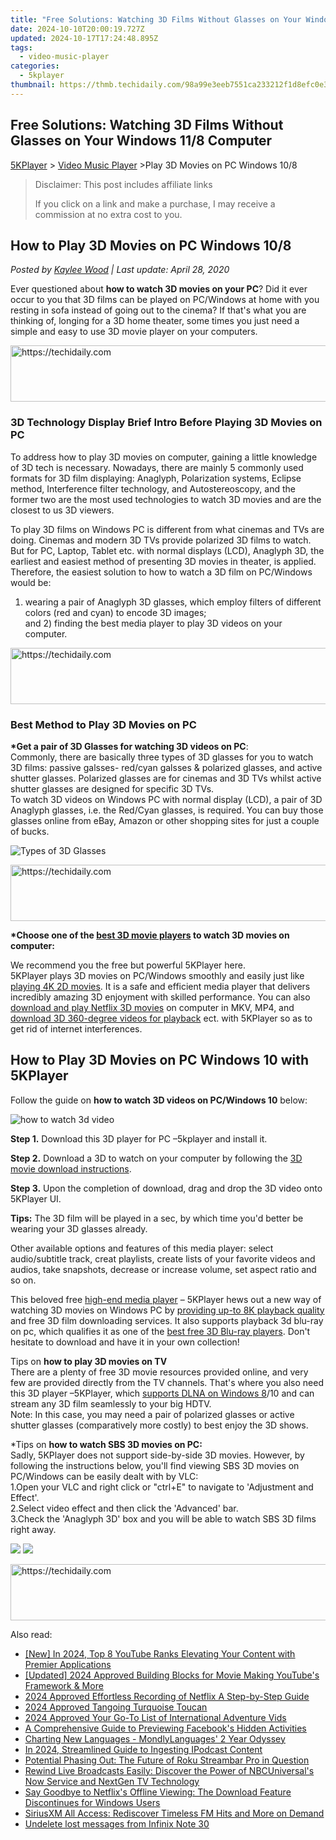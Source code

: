 ```yaml
---
title: "Free Solutions: Watching 3D Films Without Glasses on Your Windows 11/8 Computer"
date: 2024-10-10T20:00:19.727Z
updated: 2024-10-17T17:24:48.895Z
tags:
  - video-music-player
categories:
  - 5kplayer
thumbnail: https://thmb.techidaily.com/98a99e3eeb7551ca233212f1d8efc0e3f75521feec7e96aa9478cde7f5ee2f72.jpg
---
```


## Free Solutions: Watching 3D Films Without Glasses on Your Windows 11/8 Computer

[5KPlayer](https://tools.techidaily.com/5kplayer/products/) \> [Video Music Player](https://tools.techidaily.com/5kplayer/video-music-player/) \>Play 3D Movies on PC Windows 10/8

>  Disclaimer: This post includes affiliate links
>
>  If you click on a link and make a purchase, I may receive a commission at no extra cost to you.
>

## How to Play 3D Movies on PC Windows 10/8

 _Posted by [Kaylee Wood](https://www.quora.com/profile/Amanda-Hu-21) | Last update: April 28, 2020_

Ever questioned about **how to watch 3D movies on your PC**? Did it ever occur to you that 3D films can be played on PC/Windows at home with you resting in sofa instead of going out to the cinema? If that's what you are thinking of, longing for a 3D home theater, some times you just need a simple and easy to use 3D movie player on your computers. 

<!-- affiliate ads begin -->
<a href="https://aligracehair.sjv.io/c/5597632/2115921/19272" target="_top" id="2115921">
  <img src="//a.impactradius-go.com/display-ad/19272-2115921" border="0" alt="https://techidaily.com" width="728" height="90"/>
</a>
<img height="0" width="0" src="https://aligracehair.sjv.io/i/5597632/2115921/19272" style="position:absolute;visibility:hidden;" border="0" />
<!-- affiliate ads end -->

### 3D Technology Display Brief Intro Before Playing 3D Movies on PC

To address how to play 3D movies on computer, gaining a little knowledge of 3D tech is necessary. Nowadays, there are mainly 5 commonly used formats for 3D film displaying: Anaglyph, Polarization systems, Eclipse method, Interference filter technology, and Autostereoscopy, and the former two are the most used technologies to watch 3D movies and are the closest to us 3D viewers. 

To play 3D films on Windows PC is different from what cinemas and TVs are doing. Cinemas and modern 3D TVs provide polarized 3D films to watch. But for PC, Laptop, Tablet etc. with normal displays (LCD), Anaglyph 3D, the earliest and easiest method of presenting 3D movies in theater, is applied. Therefore, the easiest solution to how to watch a 3D film on PC/Windows would be:   
1) wearing a pair of Anaglyph 3D glasses, which employ filters of different colors (red and cyan) to encode 3D images;  
 and 2) finding the best media player to play 3D videos on your computer. 

<!-- affiliate ads begin -->
<a href="https://appsumo.8odi.net/c/5597632/2100533/7443" target="_top" id="2100533">
  <img src="//a.impactradius-go.com/display-ad/7443-2100533" border="0" alt="https://techidaily.com" width="728" height="90"/>
</a>
<img height="0" width="0" src="https://appsumo.8odi.net/i/5597632/2100533/7443" style="position:absolute;visibility:hidden;" border="0" />
<!-- affiliate ads end -->

### Best Method to Play 3D Movies on PC

**\*Get a pair of 3D Glasses for watching 3D videos on PC**:  
 Commonly, there are basically three types of 3D glasses for you to watch 3D films: passive galsses- red/cyan galsses & polarized glasses, and active shutter glasses. Polarized glasses are for cinemas and 3D TVs whilst active shutter glasses are designed for specific 3D TVs.  
 To watch 3D videos on Windows PC with normal display (LCD), a pair of 3D Anaglyph glasses, i.e. the Red/Cyan glasses, is required. You can buy those glasses online from eBay, Amazon or other shopping sites for just a couple of bucks.

![Types of 3D Glasses](https://www.5kplayer.com/video-music-player/img/5kp-play-3d-movies-on-pc.jpg) 

<!-- affiliate ads begin -->
<a href="https://appsumo.8odi.net/c/5597632/2043856/7443" target="_top" id="2043856">
  <img src="//a.impactradius-go.com/display-ad/7443-2043856" border="0" alt="https://techidaily.com" width="728" height="90"/>
</a>
<img height="0" width="0" src="https://appsumo.8odi.net/i/5597632/2043856/7443" style="position:absolute;visibility:hidden;" border="0" />
<!-- affiliate ads end -->

**\*Choose one of the [best 3D movie players](https://tools.techidaily.com/5kplayer/video-music-player/) to watch 3D movies on computer:**

We recommend you the free but powerful 5KPlayer here.   
5KPlayer plays 3D movies on PC/Windows smoothly and easily just like [playing 4K 2D movies](https://tools.techidaily.com/5kplayer/video-music-player/). It is a safe and efficient media player that delivers incredibly amazing 3D enjoyment with skilled performance. You can also [download and play Netflix 3D movies](https://tools.techidaily.com/5kplayer/youtube-download/) on computer in MKV, MP4, and [download 3D 360-degree videos for playback](https://tools.techidaily.com/5kplayer/youtube-download/) ect. with 5KPlayer so as to get rid of internet interferences. 

## How to Play 3D Movies on PC Windows 10 with 5KPlayer

Follow the guide on **how to watch 3D videos on PC/Windows 10** below:

![how to watch 3d video](https://www.5kplayer.com/video-music-player/img/3d-video-player-03.jpg) 

**Step 1.** Download this 3D player for PC –5kplayer and install it.

**Step 2.** Download a 3D to watch on your computer by following the [3D movie download instructions](https://tools.techidaily.com/5kplayer/youtube-download/).

**Step 3.** Upon the completion of download, drag and drop the 3D video onto 5KPlayer UI.

**Tips:** The 3D film will be played in a sec, by which time you'd better be wearing your 3D glasses already. 

Other available options and features of this media player: select audio/subtitle track, creat playlists, create lists of your favorite videos and audios, take snapshots, decrease or increase volume, set aspect ratio and so on. 

This beloved free [high-end media player](https://tools.techidaily.com/5kplayer/video-music-player/) – 5KPlayer hews out a new way of watching 3D movies on Windows PC by [providing up-to 8K playback quality](https://tools.techidaily.com/5kplayer/video-music-player/) and free 3D film downloading services. It also supports playback 3d blu-ray on pc, which qualifies it as one of the [best free 3D Blu-ray players](https://tools.techidaily.com/5kplayer/video-music-player/). Don't hesitate to download and have it in your own collection!

Tips on **how to play 3D movies on TV**   
There are a plenty of free 3D movie resources provided online, and very few are provided directly from the TV channels. That's where you also need this 3D player –5KPlayer, which [supports DLNA on Windows 8](https://tools.techidaily.com/5kplayer/dlna/)/10 and can stream any 3D film seamlessly to your big HDTV.   
Note: In this case, you may need a pair of polarized glasses or active shutter glasses (comparatively more costly) to best enjoy the 3D shows.

 \*Tips on **how to watch SBS 3D movies on PC:**  
Sadly, 5KPlayer does not support side-by-side 3D movies. However, by following the instructions below, you'll find viewing SBS 3D movies on PC/Windows can be easily dealt with by VLC:  
1.Open your VLC and right click or "ctrl+E" to navigate to 'Adjustment and Effect'.   
2.Select video effect and then click the 'Advanced' bar.   
3.Check the 'Anaglyph 3D' box and you will be able to watch SBS 3D films right away.

[![](https://www.5kplayer.com/video-music-player/../button/freedownwhitewin.png)](https://tools.techidaily.com/5kplayer/products/) [![](https://www.5kplayer.com/video-music-player/../button/freedownbackmac.png)](https://tools.techidaily.com/5kplayer/products/)

<!-- affiliate ads begin -->
<a href="https://appsumo.8odi.net/c/5597632/2137412/7443" target="_top" id="2137412">
  <img src="//a.impactradius-go.com/display-ad/7443-2137412" border="0" alt="https://techidaily.com" width="728" height="90"/>
</a>
<img height="0" width="0" src="https://appsumo.8odi.net/i/5597632/2137412/7443" style="position:absolute;visibility:hidden;" border="0" />
<!-- affiliate ads end -->

<ins class="adsbygoogle"
     style="display:block"
     data-ad-format="autorelaxed"
     data-ad-client="ca-pub-7571918770474297"
     data-ad-slot="1223367746"></ins>

<ins class="adsbygoogle"
     style="display:block"
     data-ad-client="ca-pub-7571918770474297"
     data-ad-slot="8358498916"
     data-ad-format="auto"
     data-full-width-responsive="true"></ins>

<span class="atpl-alsoreadstyle">Also read:</span>
<div><ul>
<li><a href="https://youtube-blog.techidaily.com/n-2024-top-8-youtube-ranks-elevating-your-content-with-premier-applications/"><u>[New] In 2024, Top 8 YouTube Ranks Elevating Your Content with Premier Applications</u></a></li>
<li><a href="https://facebook-video-share.techidaily.com/updated-2024-approved-building-blocks-for-movie-making-youtubes-framework-and-more/"><u>[Updated] 2024 Approved Building Blocks for Movie Making YouTube's Framework & More</u></a></li>
<li><a href="https://video-capture.techidaily.com/2024-approved-effortless-recording-of-netflix-a-step-by-step-guide/"><u>2024 Approved Effortless Recording of Netflix A Step-by-Step Guide</u></a></li>
<li><a href="https://some-guidance.techidaily.com/2024-approved-tangoing-turquoise-toucan/"><u>2024 Approved Tangoing Turquoise Toucan</u></a></li>
<li><a href="https://youtube-tips.techidaily.com/approved-your-go-to-list-of-international-adventure-vids/"><u>2024 Approved Your Go-To List of International Adventure Vids</u></a></li>
<li><a href="https://extra-hints.techidaily.com/a-comprehensive-guide-to-previewing-facebooks-hidden-activities/"><u>A Comprehensive Guide to Previewing Facebook's Hidden Activities</u></a></li>
<li><a href="https://mondly-stories.techidaily.com/charting-new-languages-mondlylanguages-2-year-odyssey/"><u>Charting New Languages - MondlyLanguages' 2 Year Odyssey</u></a></li>
<li><a href="https://some-approaches.techidaily.com/in-2024-streamlined-guide-to-ingesting-ipodcast-content/"><u>In 2024, Streamlined Guide to Ingesting IPodcast Content</u></a></li>
<li><a href="https://media-tips.techidaily.com/potential-phasing-out-the-future-of-roku-streambar-pro-in-question/"><u>Potential Phasing Out: The Future of Roku Streambar Pro in Question</u></a></li>
<li><a href="https://media-tips.techidaily.com/rewind-live-broadcasts-easily-discover-the-power-of-nbcuniversals-now-service-and-nextgen-tv-technology/"><u>Rewind Live Broadcasts Easily: Discover the Power of NBCUniversal's Now Service and NextGen TV Technology</u></a></li>
<li><a href="https://media-tips.techidaily.com/say-goodbye-to-netflixs-offline-viewing-the-download-feature-discontinues-for-windows-users/"><u>Say Goodbye to Netflix's Offline Viewing: The Download Feature Discontinues for Windows Users</u></a></li>
<li><a href="https://media-tips.techidaily.com/siriusxm-all-access-rediscover-timeless-fm-hits-and-more-on-demand/"><u>SiriusXM All Access: Rediscover Timeless FM Hits and More on Demand</u></a></li>
<li><a href="https://techidaily.com/undelete-lost-messages-from-infinix-note-30-by-fonelab-android-recover-messages/"><u>Undelete lost messages from Infinix Note 30</u></a></li>
</ul></div>

